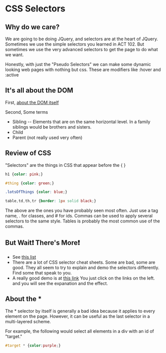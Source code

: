 # CSS Selectors

## Why do we care?

We are going to be doing JQuery, and selectors are at the heart of JQuery.  Sometimes we use the simple selectors you learned in ACT 102.  But sometimes we use the very advanced selectors to get the page to do what we want.

Honestly, with just the "Pseudo Selectors" we can make some dynamic looking web pages with nothing but css.  These are modifiers like :hover and :active

## It's all about the DOM

First, [about the DOM itself](http://www.w3webtutorial.com/javascript/javascript-html-dom-nodes.php)

Second, Some terms

* Sibling -- Elements that are on the same horizontal level.  In a family siblings would be brothers and sisters.
* Child
* Parent (not really used very often)

## Review of CSS

"Selectors" are the things in CSS that appear before the { }

```CSS
h1 {color: pink;}

#thing {color: green;}

.lotsOfThings {color: blue;}

table,td,th,tr {border: 1px solid black;}
```
The above are the ones you have probably seen most often.  Just use a tag name, . for classes, and # for ids.  Commas can be used to apply several selectors to the same style.  Tables is probably the most common use of the commas.

## But Wait:exclamation:  There's More:exclamation:

* See [this list](https://www.w3schools.com/cssref/css_selectors.asp)
* There are a lot of CSS selector cheat sheets.  Some are bad, some are good.  They all seem to try to explain and demo the selectors differently.  Find some that speak to you.
* A really good demo is at [this link](https://www.w3schools.com/cssref/trysel.asp)  You just click on the links on the left. and you will see the expanation and the effect.

## About the *

The * selector by itself is generally a bad idea because it applies to every element on the page.  However, it can be useful as the last selector in a multi-layered scheme.

For example, the following would select all elements in a div with an id of "target."

```CSS
#target * {color:purple;}
```